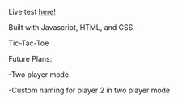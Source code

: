 Live test <a href="https://thebiggesttrees.github.io/TicTacToe/">here!</a>

Built with Javascript, HTML, and CSS.



Tic-Tac-Toe


Future Plans:

-Two player mode

-Custom naming for player 2 in two player mode

